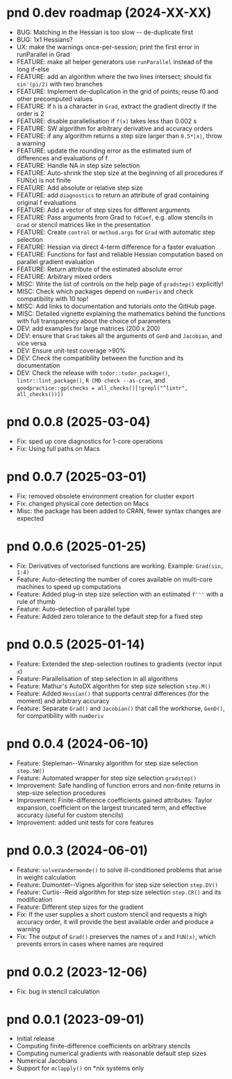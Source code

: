 # pnd 0.dev roadmap (2024-XX-XX)

- BUG: Matching in the Hessian is too slow -- de-duplicate first
- BUG: 1x1 Hessians?
- UX: make the warnings once-per-session; print the first error in runParallel in Grad
- FEATURE: make all helper generators use `runParallel` instead of the long if-else
- FEATURE: add an algorithm where the two lines intersect; should fix `sin'(pi/2)` with two branches
- FEATURE: Implement de-duplication in the grid of points; reuse f0 and other precomputed values
- FEATURE: If `h` is a character in `Grad`, extract the gradient directly if the order is 2
- FEATURE: disable parallelisation if `f(x)` takes less than 0.002 s
- FEATURE: SW algorithm for arbitrary derivative and accuracy orders
- FEATURE: if any algorithm returns a step size larger than `0.5*|x|`, throw a warning
- FEATURE: update the rounding error as the estimated sum of differences and evaluations of f
- FEATURE: Handle NA in step size selection
- FEATURE: Auto-shrink the step size at the beginning of all procedures if FUN(x) is not finite
- FEATURE: Add absolute or relative step size
- FEATURE: add `diagnostics` to return an attribute of grad containing original f evaluations
- FEATURE: Add a vector of step sizes for different arguments
- FEATURE: Pass arguments from Grad to `fdCoef`, e.g. allow stencils in `Grad` or stencil matrices like in the presentation
- FEATURE: Create `control` or `method.args` for `Grad` with automatic step selection
- FEATURE: Hessian via direct 4-term difference for a faster evaluation
- FEATURE: Functions for fast and reliable Hessian computation based on parallel gradient evaluation
- FEATURE: Return attribute of the estimated absolute error
- FEATURE: Arbitrary mixed orders
- MISC: Write the list of controls on the help page of `gradstep()` explicitly!
- MISC: Check which packages depend on `numDeriv` and check compatibility with 10 top!
- MISC: Add links to documentation and tutorials onto the GitHub page.
- MISC: Detailed vignette explaining the mathematics behind the functions with full transparency about the choice of parameters
- DEV: add examples for large matrices (200 x 200)
- DEV: ensure that `Grad` takes all the arguments of `GenD` and `Jacobian`, and vice versa
- DEV: Ensure unit-test coverage >90%
- DEV: Check the compatibility between the function and its documentation
- DEV: Check the release with `todor::todor_package()`, `lintr::lint_package()`, `R CMD check --as-cran`, and `goodpractice::gp(checks = all_checks()[!grepl("^lintr", all_checks())])`

# pnd 0.0.8 (2025-03-04)
- Fix: sped up core diagnostics for 1-core operations
- Fix: Using full paths on Macs

# pnd 0.0.7 (2025-03-01)
- Fix: removed obsolete environment creation for cluster export
- Fix: changed physical core detection on Macs
- Misc: the package has been added to CRAN, fewer syntax changes are expected

# pnd 0.0.6 (2025-01-25)
- Fix: Derivatives of vectorised functions are working. Example: `Grad(sin, 1:4)`
- Feature: Auto-detecting the number of cores available on multi-core machines to speed up computations
- Feature: Added plug-in step size selection with an estimated `f'''` with a rule of thumb
- Feature: Auto-detection of parallel type
- Feature: Added zero tolerance to the default step for a fixed step

# pnd 0.0.5 (2025-01-14)
- Feature: Extended the step-selection routines to gradients (vector input `x`)
- Feature: Parallelisation of step selection in all algorithms
- Feature: Mathur's AutoDX algorithm for step size selection `step.M()`
- Feature: Added `Hessian()` that supports central differences (for the moment) and arbitrary accuracy
- Feature: Separate `Grad()` and `Jacobian()` that call the workhorse, `GenD()`, for compatibility with `numDeriv`

# pnd 0.0.4 (2024-06-10)
- Feature: Stepleman--Winarsky algorithm for step size selection `step.SW()`
- Feature: Automated wrapper for step size selection `gradstep()`
- Improvement: Safe handling of function errors and non-finite returns in step-size selection procedures
- Improvement: Finite-difference coefficients gained attributes: Taylor expansion, coefficient on the largest truncated term, and effective accuracy (useful for custom stencils)
- Improvement: added unit tests for core features

# pnd 0.0.3 (2024-06-01)
- Feature: `solveVandermonde()` to solve ill-conditioned problems that arise in weight calculation
- Feature: Dumontet--Vignes algorithm for step size selection `step.DV()`
- Feature: Curtis--Reid algorithm for step size selection `step.CR()` and its modification
- Feature: Different step sizes for the gradient
- Fix: If the user supplies a short custom stencil and requests a high accuracy order, it will provide the best available order and produce a warning
- Fix: The output of `Grad()` preserves the names of `x` and `FUN(x)`, which prevents errors in cases where names are required

# pnd 0.0.2 (2023-12-06)
- Fix: bug in stencil calculation

# pnd 0.0.1 (2023-09-01)
- Initial release
- Computing finite-difference coefficients on arbitrary stencils
- Computing numerical gradients with reasonable default step sizes
- Numerical Jacobians
- Support for `mclapply()` on *nix systems only

